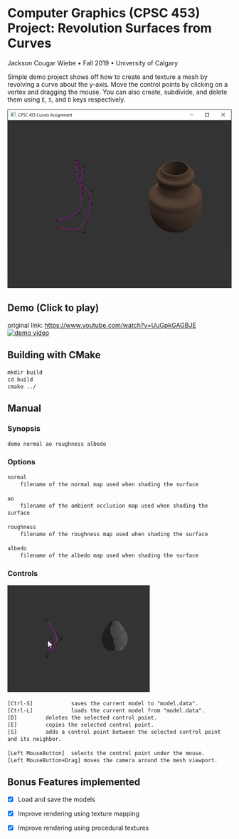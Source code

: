 # Computer Graphics (CPSC 453) Project: Revolution Surfaces from Curves
Jackson Cougar Wiebe &bull; Fall 2019 &bull; University of Calgary


Simple demo project shows off how to create and texture a mesh by revolving a curve about the y-axis. 
Move the control points by clicking on a vertex and dragging the mouse. 
You can also create, subdivide, and delete them using `E`, `S`, and `D` keys respectively.

![example](./docs/images/example.png)

## Demo (Click to play)

original link: https://www.youtube.com/watch?v=UuGpkGAGBJE
[![demo video](https://img.youtube.com/vi/UuGpkGAGBJE/0.jpg)](https://www.youtube.com/watch?v=UuGpkGAGBJE)

## Building with CMake

    mkdir build
    cd build
    cmake ../

## Manual
### Synopsis

    demo normal ao roughness albedo

### Options

    normal      
        filename of the normal map used when shading the surface

    ao      
        filename of the ambient occlusion map used when shading the surface

    roughness      
        filename of the roughness map used when shading the surface

    albedo      
        filename of the albedo map used when shading the surface


### Controls

![controls demo](./docs/images/demo.gif)

    [Ctrl-S]	        saves the current model to "model.data".
    [Ctrl-L]	        loads the current model from "model.data".
    [D]			deletes the selected control point.
    [E]			copies the selected control point.
    [S]			adds a control point between the selected control point and its neighbor.

    [Left MouseButton]	selects the control point under the mouse.
    [Left MouseButton+Drag] moves the camera around the mesh viewport.


## Bonus Features implemented

- [x] Load and save the models
- [x] Improve rendering using texture mapping
- [x] Improve rendering using procedural textures

